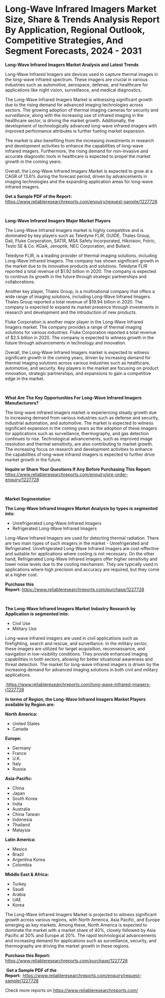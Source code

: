 <p><h1>Long-Wave Infrared Imagers Market Size, Share & Trends Analysis Report By Application, Regional Outlook, Competitive Strategies, And Segment Forecasts, 2024 - 2031</h1></p><p><strong>Long-Wave Infrared Imagers Market Analysis and Latest Trends</strong></p>
<p><p>Long-Wave Infrared Imagers are devices used to capture thermal images in the long-wave infrared spectrum. These imagers are crucial in various industries such as automotive, aerospace, defense, and healthcare for applications like night vision, surveillance, and medical diagnostics.</p><p>The Long-Wave Infrared Imagers Market is witnessing significant growth due to the rising demand for advanced imaging technologies across sectors. The growing adoption of thermal imaging cameras for security and surveillance, along with the increasing use of infrared imaging in the healthcare sector, is driving the market growth. Additionally, the development of technologically advanced long-wave infrared imagers with improved performance attributes is further fueling market expansion.</p><p>The market is also benefiting from the increasing investments in research and development activities to enhance the capabilities of long-wave infrared imagers. Furthermore, the rising demand for non-invasive and accurate diagnostic tools in healthcare is expected to propel the market growth in the coming years.</p><p>Overall, the Long-Wave Infrared Imagers Market is expected to grow at a CAGR of 13.6% during the forecast period, driven by advancements in imaging technologies and the expanding application areas for long-wave infrared imagers.</p></p>
<p><strong>Get a Sample PDF of the Report:&nbsp;</strong> <a href="https://www.reliableresearchreports.com/enquiry/request-sample/1227728">https://www.reliableresearchreports.com/enquiry/request-sample/1227728</a></p>
<p>&nbsp;</p>
<p><strong>Long-Wave Infrared Imagers Major Market Players</strong></p>
<p><p>The Long-Wave Infrared Imagers market is highly competitive and is dominated by key players such as Teledyne FLIR, GUIDE, Thales Group, Dali, Fluke Corporation, SATIR, MSA Safety Incorporated, Hikvision, Fotric, Testo SE & Co. KGaA, Jenoptik, NEC Corporation, and Bullard.</p><p>Teledyne FLIR, is a leading provider of thermal imaging solutions, including Long-Wave Infrared Imagers. The company has shown significant growth in the market due to its innovative products and solutions. Teledyne FLIR reported a total revenue of $1.92 billion in 2020. The company is expected to continue its growth in the future through strategic partnerships and collaborations.</p><p>Another key player, Thales Group, is a multinational company that offers a wide range of imaging solutions, including Long-Wave Infrared Imagers. Thales Group reported a total revenue of $19.94 billion in 2020. The company is expected to expand its market presence through investments in research and development and the introduction of new products.</p><p>Fluke Corporation is another major player in the Long-Wave Infrared Imagers market. The company provides a range of thermal imaging solutions for various industries. Fluke Corporation reported a total revenue of $2.5 billion in 2020. The company is expected to witness growth in the future through advancements in technology and innovation.</p><p>Overall, the Long-Wave Infrared Imagers market is expected to witness significant growth in the coming years, driven by increasing demand for thermal imaging solutions across various industries such as healthcare, automotive, and security. Key players in the market are focusing on product innovation, strategic partnerships, and expansions to gain a competitive edge in the market.</p></p>
<p>&nbsp;</p>
<p><strong>What Are The Key Opportunities For Long-Wave Infrared Imagers Manufacturers?</strong></p>
<p><p>The long-wave infrared imagers market is experiencing steady growth due to increasing demand from various industries such as defense and security, industrial automation, and automotive. The market is expected to witness significant expansion in the coming years as the adoption of these imagers for applications such as surveillance, thermography, and gas detection continues to rise. Technological advancements, such as improved image resolution and thermal sensitivity, are also contributing to market growth. The increasing focus on research and development activities to enhance the capabilities of long-wave infrared imagers is expected to further drive market growth in the future.</p></p>
<p><strong>Inquire or Share Your Questions If Any Before Purchasing This Report:</strong> <a href="https://www.reliableresearchreports.com/enquiry/pre-order-enquiry/1227728">https://www.reliableresearchreports.com/enquiry/pre-order-enquiry/1227728</a></p>
<p>&nbsp;</p>
<p><strong>Market Segmentation</strong></p>
<p><strong>The Long-Wave Infrared Imagers Market Analysis by types is segmented into:</strong></p>
<p><ul><li>Unrefrigerated Long-Wave Infrared Imagers</li><li>Refrigerated Long-Wave Infrared Imagers</li></ul></p>
<p><p>Long-Wave Infrared Imagers are used for detecting thermal radiation. There are two main types of such imagers in the market - Unrefrigerated and Refrigerated. Unrefrigerated Long-Wave Infrared Imagers are cost-effective and suitable for applications where cooling is not necessary. On the other hand, Refrigerated Long-Wave Infrared Imagers offer higher sensitivity and lower noise levels due to the cooling mechanism. They are typically used in applications where high precision and accuracy are required, but they come at a higher cost.</p></p>
<p><strong>Purchase this Report:&nbsp;</strong><a href="https://www.reliableresearchreports.com/purchase/1227728">https://www.reliableresearchreports.com/purchase/1227728</a></p>
<p>&nbsp;</p>
<p><strong>The Long-Wave Infrared Imagers Market Industry Research by Application is segmented into:</strong></p>
<p><ul><li>Civil Use</li><li>Military Use</li></ul></p>
<p><p>Long-wave infrared imagers are used in civil applications such as firefighting, search and rescue, and surveillance. In the military sector, these imagers are utilized for target acquisition, reconnaissance, and navigation in low-visibility conditions. They provide enhanced imaging capabilities in both sectors, allowing for better situational awareness and threat detection. The market for long-wave infrared imagers is driven by the increasing demand for advanced imaging solutions in both civil and military applications.</p></p>
<p><a href="https://www.reliableresearchreports.com/long-wave-infrared-imagers-r1227728">&nbsp;https://www.reliableresearchreports.com/long-wave-infrared-imagers-r1227728</a></p>
<p><strong>In terms of Region, the Long-Wave Infrared Imagers Market Players available by Region are:</strong></p>
<p>
    <p> <strong> North America: </strong>
        <ul>
            <li>United States</li>
            <li>Canada</li>
        </ul>
        </p> 
    <p> <strong> Europe: </strong>
        <ul>
            <li>Germany</li>
            <li>France</li>
            <li>U.K.</li>
            <li>Italy</li>
            <li>Russia</li>
        </ul>
        </p> 
    <p> <strong> Asia-Pacific: </strong>
        <ul>
            <li>China</li>
            <li>Japan</li>
            <li>South Korea</li>
            <li>India</li>
            <li>Australia</li>
            <li>China Taiwan</li>
            <li>Indonesia</li>
            <li>Thailand</li>
            <li>Malaysia</li>
        </ul>
        </p> 
    <p> <strong> Latin America: </strong>
        <ul>
            <li>Mexico</li>
            <li>Brazil</li>
            <li>Argentina Korea</li>
            <li>Colombia</li>
        </ul>
        </p> 
    <p> <strong> Middle East & Africa: </strong>
        <ul>
            <li>Turkey</li>
            <li>Saudi</li>
            <li>Arabia</li>
            <li>UAE</li>
            <li>Korea</li>
        </ul>
    </p>
    </p>
<p><p>The Long-Wave Infrared Imagers Market is projected to witness significant growth across various regions, with North America, Asia Pacific, and Europe emerging as key markets. Among these, North America is expected to dominate the market with a market share of 40%, closely followed by Asia Pacific at 30% and Europe at 20%. The rapid technological advancements and increasing demand for applications such as surveillance, security, and thermography are driving the market growth in these regions.</p></p>
<p><strong>Purchase this Report: </strong><a href="https://www.reliableresearchreports.com/purchase/1227728">https://www.reliableresearchreports.com/purchase/1227728</a></p>
<p>&nbsp;<strong>Get a Sample PDF of the Report:&nbsp;&nbsp;</strong><a href="https://www.reliableresearchreports.com/enquiry/request-sample/1227728">https://www.reliableresearchreports.com/enquiry/request-sample/1227728</a></p>
<p><strong></strong></p>
<p>Check more reports on <a href="https://www.reliableresearchreports.com/">https://www.reliableresearchreports.com/</a></p>